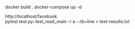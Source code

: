 docker build .
docker-compose up -d

http://localhost/facebook   
pytest test.py::test_read_main  -r a --tb=line > test-results.txt